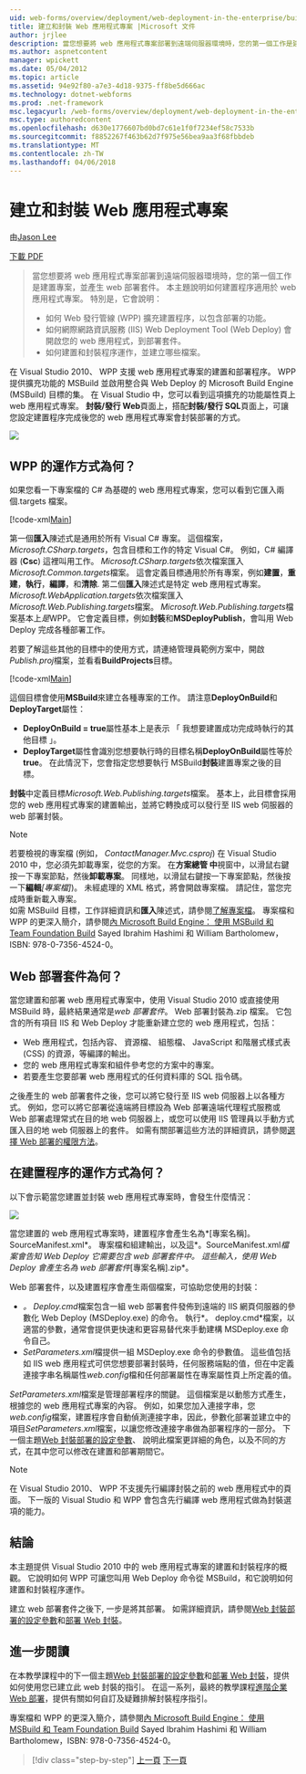 ```yaml
---
uid: web-forms/overview/deployment/web-deployment-in-the-enterprise/building-and-packaging-web-application-projects
title: 建立和封裝 Web 應用程式專案 |Microsoft 文件
author: jrjlee
description: 當您想要將 web 應用程式專案部署到遠端伺服器環境時，您的第一個工作是建置專案，並產生 web 部署 packa...
ms.author: aspnetcontent
manager: wpickett
ms.date: 05/04/2012
ms.topic: article
ms.assetid: 94e92f80-a7e3-4d18-9375-ff8be5d666ac
ms.technology: dotnet-webforms
ms.prod: .net-framework
msc.legacyurl: /web-forms/overview/deployment/web-deployment-in-the-enterprise/building-and-packaging-web-application-projects
msc.type: authoredcontent
ms.openlocfilehash: d630e1776607bd0bd7c61e1f0f7234ef58c7533b
ms.sourcegitcommit: f8852267f463b62d7f975e56bea9aa3f68fbbdeb
ms.translationtype: MT
ms.contentlocale: zh-TW
ms.lasthandoff: 04/06/2018
---
```

<a name="building-and-packaging-web-application-projects"></a>建立和封裝 Web 應用程式專案
====================
由[Jason Lee](https://github.com/jrjlee)

[下載 PDF](https://msdnshared.blob.core.windows.net/media/MSDNBlogsFS/prod.evol.blogs.msdn.com/CommunityServer.Blogs.Components.WeblogFiles/00/00/00/63/56/8130.DeployingWebAppsInEnterpriseScenarios.pdf)

> 當您想要將 web 應用程式專案部署到遠端伺服器環境時，您的第一個工作是建置專案，並產生 web 部署套件。 本主題說明如何建置程序適用於 web 應用程式專案。 特別是，它會說明：
> 
> - 如何 Web 發行管線 (WPP) 擴充建置程序，以包含部署的功能。
> - 如何網際網路資訊服務 (IIS) Web Deployment Tool (Web Deploy) 會開啟您的 web 應用程式，到部署套件。
> - 如何建置和封裝程序運作，並建立哪些檔案。


在 Visual Studio 2010、 WPP 支援 web 應用程式專案的建置和部署程序。 WPP 提供擴充功能的 MSBuild 並啟用整合與 Web Deploy 的 Microsoft Build Engine (MSBuild) 目標的集。 在 Visual Studio 中，您可以看到這項擴充的功能屬性頁上 web 應用程式專案。 **封裝/發行 Web**頁面上，搭配**封裝/發行 SQL**頁面上，可讓您設定建置程序完成後您的 web 應用程式專案會封裝部署的方式。

![](building-and-packaging-web-application-projects/_static/image1.png)

## <a name="how-does-the-wpp-work"></a>WPP 的運作方式為何？

如果您看一下專案檔的 C# 為基礎的 web 應用程式專案，您可以看到它匯入兩個.targets 檔案。


[!code-xml[Main](building-and-packaging-web-application-projects/samples/sample1.xml)]


第一個**匯入**陳述式是通用於所有 Visual C# 專案。 這個檔案， *Microsoft.CSharp.targets*，包含目標和工作的特定 Visual C#。 例如，C# 編譯器 (**Csc**) 這裡叫用工作。 *Microsoft.CSharp.targets*依次檔案匯入*Microsoft.Common.targets*檔案。 這會定義目標通用於所有專案，例如**建置**，**重建**，**執行**，**編譯**，和**清除**. 第二個**匯入**陳述式是特定 web 應用程式專案。 *Microsoft.WebApplication.targets*依次檔案匯入*Microsoft.Web.Publishing.targets*檔案。 *Microsoft.Web.Publishing.targets*檔案基本上*是*WPP。 它會定義目標，例如**封裝**和**MSDeployPublish**，會叫用 Web Deploy 完成各種部署工作。

若要了解這些其他的目標中的使用方式，請連絡管理員範例方案中，開啟*Publish.proj*檔案，並看看**BuildProjects**目標。


[!code-xml[Main](building-and-packaging-web-application-projects/samples/sample2.xml)]


這個目標會使用**MSBuild**來建立各種專案的工作。 請注意**DeployOnBuild**和**DeployTarget**屬性：

- **DeployOnBuild = true**屬性基本上是表示 「 我想要建置成功完成時執行的其他目標 」。
- **DeployTarget**屬性會識別您想要執行時的目標名稱**DeployOnBuild**屬性等於**true**。 在此情況下，您會指定您想要執行 MSBuild**封裝**建置專案之後的目標。

**封裝**中定義目標*Microsoft.Web.Publishing.targets*檔案。 基本上，此目標會採用您的 web 應用程式專案的建置輸出，並將它轉換成可以發行至 IIS web 伺服器的 web 部署封裝。

> [!NOTE]
> 若要檢視的專案檔 (例如， <em>ContactManager.Mvc.csproj</em>) 在 Visual Studio 2010 中，您必須先卸載專案，從您的方案。 在<strong>方案總管 中</strong>視窗中，以滑鼠右鍵按一下專案節點，然後<strong>卸載專案</strong>。 同樣地，以滑鼠右鍵按一下專案節點，然後按一下<strong>編輯</strong><em>[專案檔]</em>)。 未經處理的 XML 格式，將會開啟專案檔。 請記住，當您完成時重新載入專案。  
> 如需 MSBuild 目標，工作詳細資訊和<strong>匯入</strong>陳述式，請參閱[了解專案檔](understanding-the-project-file.md)。 專案檔和 WPP 的更深入簡介，請參閱[內 Microsoft Build Engine： 使用 MSBuild 和 Team Foundation Build](http://amzn.com/0735645248) Sayed Ibrahim Hashimi 和 William Bartholomew，ISBN: 978-0-7356-4524-0。


## <a name="what-is-a-web-deployment-package"></a>Web 部署套件為何？

當您建置和部署 web 應用程式專案中，使用 Visual Studio 2010 或直接使用 MSBuild 時，最終結果通常是*web 部署套件*。 Web 部署封裝為.zip 檔案。 它包含的所有項目 IIS 和 Web Deploy 才能重新建立您的 web 應用程式，包括：

- Web 應用程式，包括內容、 資源檔、 組態檔、 JavaScript 和階層式樣式表 (CSS) 的資源，等編譯的輸出。
- 您的 web 應用程式專案和組件參考您的方案中的專案。
- 若要產生您要部署 web 應用程式的任何資料庫的 SQL 指令碼。

之後產生的 web 部署套件之後，您可以將它發行至 IIS web 伺服器上以各種方式。 例如，您可以將它部署從遠端將目標設為 Web 部署遠端代理程式服務或 Web 部署處理常式在目的地 web 伺服器上，或您可以使用 IIS 管理員以手動方式匯入目的地 web 伺服器上的套件。 如需有關部署這些方法的詳細資訊，請參閱[選擇 Web 部署的權限方法](../configuring-server-environments-for-web-deployment/choosing-the-right-approach-to-web-deployment.md)。

## <a name="how-does-the-build-process-work"></a>在建置程序的運作方式為何？

以下會示範當您建置並封裝 web 應用程式專案時，會發生什麼情況：

![](building-and-packaging-web-application-projects/_static/image2.png)

當您建置的 web 應用程式專案時，建置程序會產生名為*[專案名稱]。SourceManifest.xml*。 專案檔和組建輸出，以及這*。SourceManifest.xml*檔案會告知 Web Deploy 它需要包含 web 部署套件中。 這些輸入，使用 Web Deploy 會產生名為 web 部署套件*[專案名稱].zip*。

Web 部署套件，以及建置程序會產生兩個檔案，可協助您使用的封裝：

- *。 Deploy.cmd*檔案包含一組 web 部署套件發佈到遠端的 IIS 網頁伺服器的參數化 Web Deploy (MSDeploy.exe) 的命令。 執行*。 deploy.cmd*檔案，以適當的參數，通常會提供更快速和更容易替代來手動建構 MSDeploy.exe 命令自己。
- *SetParameters.xml*檔提供一組 MSDeploy.exe 命令的參數值。 這些值包括如 IIS web 應用程式可供您想要部署封裝時，任何服務端點的值，但在中定義連接字串名稱屬性*web.config*檔和任何部署屬性在專案屬性頁上所定義的值。

*SetParameters.xml*檔案是管理部署程序的關鍵。 這個檔案是以動態方式產生，根據您的 web 應用程式專案的內容。 例如，如果您加入連接字串，您*web.config*檔案，建置程序會自動偵測連接字串，因此，參數化部署並建立中的項目*SetParameters.xml*檔案，以讓您修改連接字串做為部署程序的一部分。 下一個主題[Web 封裝部署的設定參數](configuring-parameters-for-web-package-deployment.md)、 說明此檔案更詳細的角色，以及不同的方式，在其中您可以修改在建置和部署期間它。

> [!NOTE]
> 在 Visual Studio 2010、 WPP 不支援先行編譯封裝之前的 web 應用程式中的頁面。 下一版的 Visual Studio 和 WPP 會包含先行編譯 web 應用程式做為封裝選項的能力。


## <a name="conclusion"></a>結論

本主題提供 Visual Studio 2010 中的 web 應用程式專案的建置和封裝程序的概觀。 它說明如何 WPP 可讓您叫用 Web Deploy 命令從 MSBuild，和它說明如何建置和封裝程序運作。

建立 web 部署套件之後下, 一步是將其部署。 如需詳細資訊，請參閱[Web 封裝部署的設定參數](configuring-parameters-for-web-package-deployment.md)和[部署 Web 封裝](deploying-web-packages.md)。

## <a name="further-reading"></a>進一步閱讀

在本教學課程中的下一個主題[Web 封裝部署的設定參數](configuring-parameters-for-web-package-deployment.md)和[部署 Web 封裝](deploying-web-packages.md)，提供如何使用您已建立此 web 封裝的指引。 在這一系列，最終的教學課程[進階企業 Web 部署](../advanced-enterprise-web-deployment/advanced-enterprise-web-deployment.md)，提供有關如何自訂及疑難排解封裝程序指引。

專案檔和 WPP 的更深入簡介，請參閱[內 Microsoft Build Engine： 使用 MSBuild 和 Team Foundation Build](http://amzn.com/0735645248) Sayed Ibrahim Hashimi 和 William Bartholomew，ISBN: 978-0-7356-4524-0。

> [!div class="step-by-step"]
> [上一頁](understanding-the-build-process.md)
> [下一頁](configuring-parameters-for-web-package-deployment.md)
